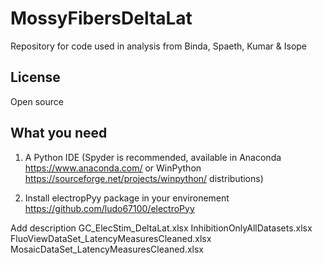 # MossyFibersDeltaLat
Repository for code used in analysis from Binda, Spaeth, Kumar &amp; Isope

## License 
Open source 

## What you need
1. A Python IDE (Spyder is recommended, available in Anaconda https://www.anaconda.com/ or WinPython https://sourceforge.net/projects/winpython/ distributions)  

2. Install electropPyy package in your environement https://github.com/ludo67100/electroPyy


Add description
GC_ElecStim_DeltaLat.xlsx
InhibitionOnlyAllDatasets.xlsx
FluoViewDataSet_LatencyMeasuresCleaned.xlsx
MosaicDataSet_LatencyMeasuresCleaned.xlsx
